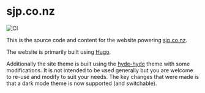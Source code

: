 # sjp.co.nz

![CI](https://github.com/sjp/sjp-site/workflows/CI/badge.svg?branch=master)

This is the source code and content for the website powering [sjp.co.nz](https://sjp.co.nz/).

The website is primarily built using [Hugo](https://gohugo.io).

Additionally the site theme is built using the [hyde-hyde](https://github.com/htr3n/hyde-hyde) theme with some modifications. It is not intended to be used generally but you are welcome to re-use and modify to suit your needs. The key changes that were made is that a dark mode theme is now supported (and switchable).
